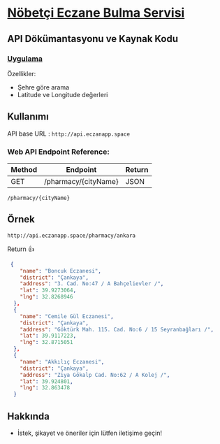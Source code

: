 # [Nöbetçi Eczane Bulma Servisi](http://api.eczanapp.space)
## API Dökümantasyonu ve Kaynak Kodu

### [Uygulama](http://eczanapp.space)

Özellikler:

 * Şehre göre arama
 * Latitude ve Longitude değerleri


## Kullanımı

API base URL : `http://api.eczanapp.space`

### Web API Endpoint Reference:

Method | Endpoint | Return
------------ | ------------- | -------------
GET | /pharmacy/{cityName} | JSON

```url
/pharmacy/{cityName}
```

## Örnek


 ```url
 http://api.eczanapp.space/pharmacy/ankara
 ````

Return  :+1:

```json
 {
    "name": "Boncuk Eczanesi",
    "district": "Çankaya",
    "address": "3. Cad. No:47 / A Bahçelievler /",
    "lat": 39.9273064,
    "lng": 32.8268946
  },
  {
    "name": "Cemile Gül Eczanesi",
    "district": "Çankaya",
    "address": "Göktürk Mah. 115. Cad. No:6 / 15 Seyranbağları /",
    "lat": 39.9117223,
    "lng": 32.8715051
  },
  {
    "name": "Akkılıç Eczanesi",
    "district": "Çankaya",
    "address": "Ziya Gökalp Cad. No:62 / A Kolej /",
    "lat": 39.924801,
    "lng": 32.863478
  }
```

## Hakkında

* İstek, şikayet ve öneriler için lütfen iletişime geçin!
